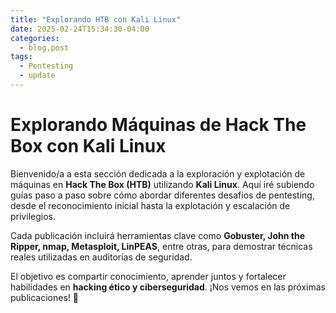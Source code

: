 ```yaml
---
title: "Explorando HTB con Kali Linux"
date: 2025-02-24T15:34:30-04:00
categories:
  - blog,post
tags:
  - Pentesting
  - update
---
```


<h1>Explorando Máquinas de Hack The Box con Kali Linux</h1>

<p>Bienvenido/a a esta sección dedicada a la exploración y explotación de máquinas en <strong>Hack The Box (HTB)</strong> utilizando <strong>Kali Linux</strong>. Aquí iré subiendo guías paso a paso sobre cómo abordar diferentes desafíos de pentesting, desde el reconocimiento inicial hasta la explotación y escalación de privilegios.</p>

<p>Cada publicación incluirá herramientas clave como <strong>Gobuster, John the Ripper, nmap, Metasploit, LinPEAS</strong>, entre otras, para demostrar técnicas reales utilizadas en auditorías de seguridad.</p>

<p>El objetivo es compartir conocimiento, aprender juntos y fortalecer habilidades en <strong>hacking ético y ciberseguridad</strong>. ¡Nos vemos en las próximas publicaciones! 🚀</p>
